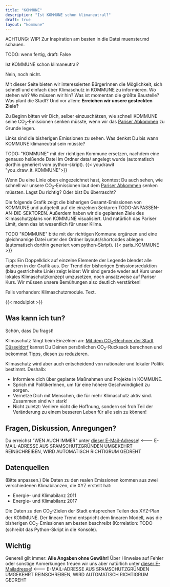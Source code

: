 ```yaml
---
title: "KOMMUNE"
description: "Ist KOMMUNE schon klimaneutral?"
draft: true
layout: "kommune"
---
```


ACHTUNG: WIP! Zur Inspiration am besten in die Datei muenster.md schauen.


TODO: wenn fertig, draft: False

Ist KOMMUNE schon klimaneutral?

Nein, noch nicht.

Mit dieser Seite bieten wir interessierten BürgerInnen die Möglichkeit,
sich schnell und einfach über Klimaschutz in KOMMUNE zu informieren.
Wo stehen wir? Wo müssen wir hin? Was ist momentan die größte Baustelle?
Was plant die Stadt?
Und vor allem: **Erreichen wir unsere gesteckten Ziele?**

Zu Beginn bitten wir Dich, selber einzuschätzen, wie schnell KOMMUNE seine
CO<sub>2</sub>-Emissionen senken müsste, wenn wir das [Pariser Abkommen](../paris-limits) zu Grunde legen.

Links sind die bisherigen Emissionen zu sehen. Was denkst Du bis wann KOMMUNE
klimaneutral sein müsste?

TODO: "KOMMUNE" mit der richtigen Kommune ersetzen,
nachdem eine genauso heißende Datei im Ordner data/ angelegt wurde (automatisch dorthin generiert vom python-skript).
{{< youdrawit "you_draw_it_KOMMUNE">}}

Wenn Du eine Linie oben eingezeichnet hast, konntest Du auch sehen, wie schnell wir unsere CO<sub>2</sub>-Emissionen laut dem [Pariser Abkommen](../../paris-limits) senken müssten. Lagst Du richtig? Oder bist Du überrascht?

Die folgende Grafik zeigt die bisherigen Gesamt-Emissionen von KOMMUNE und aufgeteilt auf die einzelnen Sektoren TODO-ANPASSEN-AN-DIE-SEKTOREN. Außerdem haben wir die geplanten Ziele des Klimaschutzplans von KOMMUNE visualisiert. Und natürlich das Pariser Limit, denn das ist wesentlich für unser Klima.

TODO "KOMMUNE" bitte mit der richtigen Kommune ergänzen und eine gleichnamige
Datei unter den Ordner layouts/shortcodes ablegen (automatisch dorthin generiert vom python-Skript).
{{< paris_KOMMUNE >}}

Tipp: Ein Doppelklick auf einzelne Elemente der Legende blendet alle anderen in der Grafik aus. Der Trend der bisherigen Emissionsreduktion (blau gestrichelte Linie) zeigt leider: Wir sind gerade weder auf Kurs unser lokales Klimaschutzkonzept umzusetzen, noch ansatzweise auf Pariser Kurs. Wir müssen unsere Bemühungen also deutlich verstärken!

Falls vorhanden: Klimaschutzmodule. Text.

{{< modulplot >}}

## Was kann ich tun?

Schön, dass Du fragst!

Klimaschutz fängt beim Einzelnen an: [Mit dem CO<sub>2</sub>-Rechner der Stadt Düsseldorf](https://uba.co2-rechner.de/de_DE/) kannst Du Deinen persönlichen CO<sub>2</sub>-Rucksack berechnen und bekommst Tipps, diesen zu reduzieren.

Klimaschutz wird aber auch entscheidend von nationaler und lokaler Politik bestimmt.
Deshalb:

- Informiere dich über geplante Maßnahmen und Projekte in KOMMUNE.
- Sprich mit PolitikerInnen, um für eine höhere Geschwindigkeit zu sorgen.
- Vernetze Dich mit Menschen, die für mehr Klimaschutz aktiv sind. Zusammen sind wir stark!
- Nicht zuletzt: Verliere nicht die Hoffnung, sondern sei froh Teil der Veränderung zu einem besseren Leben für alle sein zu können!

## Fragen, Diskussion, Anregungen?

Du erreichst "WEN AUCH IMMER" unter [dieser E-Mail-Adresse](mailto:ed.liam@ofni)! <--- E-MAIL-ADRESSE AUS SPAMSCHUTZGRÜNDEN UMGEKEHRT REINSCHREIBEN, WIRD AUTOMATISCH RICHTIGRUM GEDREHT

## Datenquellen

(Bitte anpassen.)
Die Daten zu den realen Emissionen kommen aus zwei verschiedenen Klimabilanzen, die XYZ erstellt hat:

- Energie- und Klimabilanz 2011
- Energie- und Klimabilanz 2017

Die Daten zu den CO<sub>2</sub>-Zielen der Stadt entsprechen Teilen des XYZ-Plan der KOMMUNE.
Der lineare Trend entspricht dem linearen Modell, was die bisherigen CO<sub>2</sub>-Emissionen
am besten beschreibt (Korrelation: TODO (schreibt das Python-Skript in die Konsole).

## Wichtig

Generell gilt immer: **Alle Angaben ohne Gewähr!** Über Hinweise auf
Fehler oder sonstige Anmerkungen freuen wir uns aber natürlich unter [dieser E-Mailadresse](mailto:ed.liam@ofni)!  <--- E-MAIL-ADRESSE AUS SPAMSCHUTZGRÜNDEN UMGEKEHRT REINSCHREIBEN, WIRD AUTOMATISCH RICHTIGRUM GEDREHT

